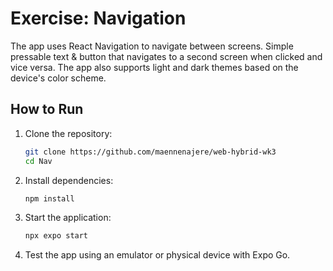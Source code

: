 # Exercise: Navigation
The app uses React Navigation to navigate between screens. Simple pressable text & button that navigates to a second screen when clicked and vice versa. The app also supports light and dark themes based on the device's color scheme.

## How to Run

1. Clone the repository:
    ```bash
    git clone https://github.com/maennenajere/web-hybrid-wk3
    cd Nav
    ```
2. Install dependencies:
    ```bash
    npm install
    ```
3. Start the application:
    ```bash
    npx expo start
    ```
4. Test the app using an emulator or physical device with Expo Go.